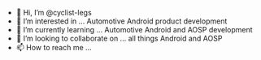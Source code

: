 - 👋 Hi, I’m @cyclist-legs 
- 👀 I’m interested in ... Automotive Android product development
- 🌱 I’m currently learning ... Automotive Android and AOSP development
- 💞️ I’m looking to collaborate on ... all things Android and AOSP
- 📫 How to reach me ...

<!---
cyclist-legs/cyclist-legs is a ✨ special ✨ repository because its `README.md` (this file) appears on your GitHub profile.
You can click the Preview link to take a look at your changes.
--->
